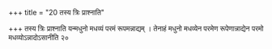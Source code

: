 +++
title = "20 तस्य त्रिः प्राश्नाति"

+++
तस्य त्रिः प्राश्नाति यन्मधुनो मधव्यं परमं रूपमन्नाद्यम् । तेनाहं मधुनो मधव्येन परमेण रूपेणान्नाद्येन परमो मधव्योऽन्नादोऽसानीति २०